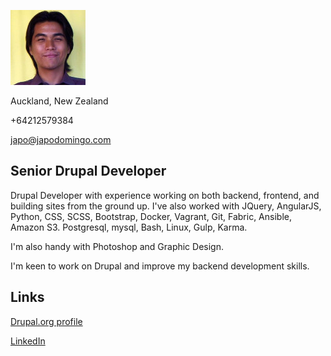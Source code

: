 ![Adrian](res/pic.jpg "Me")

Auckland, New Zealand

+64212579384

japo@japodomingo.com

## Senior Drupal Developer
Drupal Developer with experience working on both backend, frontend, and building sites from the ground up. I've also worked with JQuery, AngularJS, Python, CSS, SCSS, Bootstrap, Docker, Vagrant, Git, Fabric, Ansible, Amazon S3. Postgresql, mysql, Bash, Linux, Gulp, Karma.

I'm also handy with Photoshop and Graphic Design.

I'm keen to work on Drupal and improve my backend development skills.

## Links

[Drupal.org profile](https://www.drupal.org/u/japo32)

[LinkedIn](https://www.linkedin.com/in/japodomingo/)
